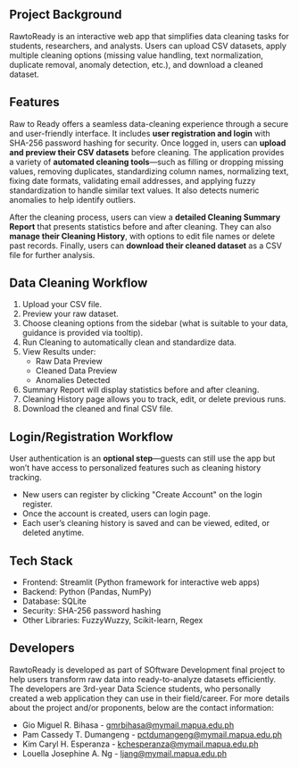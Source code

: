 ## Project Background
RawtoReady is an interactive web app that simplifies data cleaning tasks for students, researchers, and analysts. Users can upload CSV datasets, apply multiple cleaning options (missing value handling, text normalization, duplicate removal, anomaly detection, etc.), and download a cleaned dataset.

## Features
Raw to Ready offers a seamless data-cleaning experience through a secure and user-friendly interface. It includes **user registration and login** with SHA-256 password hashing for security. Once logged in, users can **upload and preview their CSV datasets** before cleaning. The application provides a variety of **automated cleaning tools**—such as filling or dropping missing values, removing duplicates, standardizing column names, normalizing text, fixing date formats, validating email addresses, and applying fuzzy standardization to handle similar text values. It also detects numeric anomalies to help identify outliers.

After the cleaning process, users can view a **detailed Cleaning Summary Report** that presents statistics before and after cleaning. They can also **manage their Cleaning History**, with options to edit file names or delete past records. Finally, users can **download their cleaned dataset** as a CSV file for further analysis.

## Data Cleaning Workflow
1. Upload your CSV file.
2. Preview your raw dataset.
3. Choose cleaning options from the sidebar (what is suitable to your data, guidance is provided via tooltip).
4. Run Cleaning to automatically clean and standardize data.
5. View Results under:
   - Raw Data Preview
   - Cleaned Data Preview
   - Anomalies Detected
6. Summary Report will display statistics before and after cleaning.
7. Cleaning History page allows you to track, edit, or delete previous runs.
8. Download the cleaned and final CSV file.

## Login/Registration Workflow
User authentication is an **optional step**—guests can still use the app but won’t have access to personalized features such as cleaning history tracking.
- New users can register by clicking "Create Account" on the login register.
- Once the account is created, users can login page.
- Each user’s cleaning history is saved and can be viewed, edited, or deleted anytime.

## Tech Stack
- Frontend: Streamlit (Python framework for interactive web apps)
- Backend: Python (Pandas, NumPy)
- Database: SQLite
- Security: SHA-256 password hashing
- Other Libraries: FuzzyWuzzy, Scikit-learn, Regex

## Developers
RawtoReady is developed as part of SOftware Development final project to help users transform raw data into ready-to-analyze datasets efficiently. The developers are 3rd-year Data Science students, who personally created a web application they can use in their field/career. For more details about the project and/or proponents, below are the contact information:
- Gio Miguel R. Bihasa - gmrbihasa@mymail.mapua.edu.ph
- Pam Cassedy T. Dumangeng - pctdumangeng@mymail.mapua.edu.ph
- Kim Caryl H. Esperanza - kchesperanza@mymail.mapua.edu.ph
- Louella Josephine A. Ng - ljang@mymail.mapua.edu.ph

